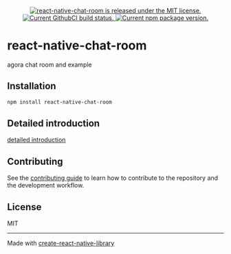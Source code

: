 <p align="center">
  <a href="https://github.com/AsteriskZuo/react-native-chat-room/blob/main/LICENSE">
    <img src="https://img.shields.io/badge/license-MIT-blue.svg" alt="react-native-chat-room is released under the MIT license." />
  </a>
  <a href="https://github.com/AsteriskZuo/react-native-chat-room/actions/workflows/ci.yml">
    <img src="https://github.com/AsteriskZuo/react-native-chat-room/actions/workflows/ci.yml/badge.svg" alt="Current GithubCI build status." />
  </a>
  <a href="https://www.npmjs.org/package/react-native-chat-room">
    <img src="https://img.shields.io/npm/v/react-native-chat-room?color=brightgreen&label=npm%20package" alt="Current npm package version." />
  </a>
</p>

# react-native-chat-room

agora chat room and example

## Installation

```sh
npm install react-native-chat-room
```

## Detailed introduction

[detailed introduction](./docs/cn/index.md)

## Contributing

See the [contributing guide](CONTRIBUTING.md) to learn how to contribute to the repository and the development workflow.

## License

MIT

---

Made with [create-react-native-library](https://github.com/callstack/react-native-builder-bob)
